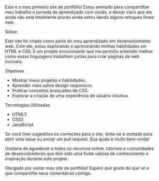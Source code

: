 Este é o meu primeiro site de portfólio! Estou animado para compartilhar meu trabalho e jornada de aprendizado com vocês, e deixar claro que ele ainda não está totalmente pronto ainda estou dando alguns retoques finais nele.

Sobre

Este site foi criado como parte do meu aprendizado em desenvolvimento web. Com ele, estou explorando e aprimorando minhas habilidades em HTML e CSS. É um projeto emocionante que me permitiu entender melhor como essas linguagens trabalham juntas para criar páginas da web incríveis.

Objetivos

- Mostrar meus projetos e habilidades.
- Aprender mais sobre design responsivo.
- Praticar conceitos avançados de CSS.
- Explorar a criação de uma experiência de usuário intuitiva.

Tecnologias Utilizadas

- HTML5
- CSS3
- JavaScript

Se você tiver sugestões ou correções para o site, sinta-se à vontade para abrir uma issue ou enviar um pull request. Sua ajuda é muito bem-vinda!

Gostaria de agradecer a todos os recursos online, tutoriais e comunidades de desenvolvedores que têm sido uma fonte valiosa de conhecimento e inspiração durante este projeto.

Obrigado por visitar meu site de portfólio! Espero que goste do que vê e que compartilhe seus comentários comigo.


